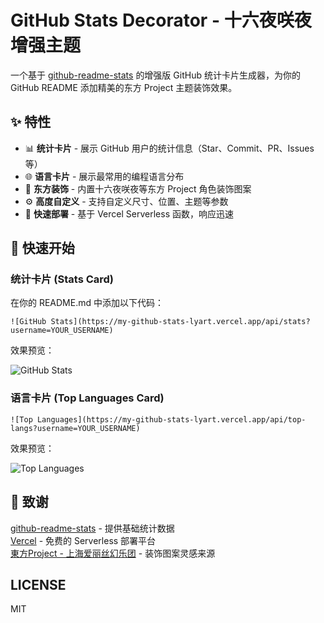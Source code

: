 # GitHub Stats Decorator - 十六夜咲夜增强主题

一个基于 [github-readme-stats](https://github.com/anuraghazra/github-readme-stats) 的增强版 GitHub 统计卡片生成器，为你的 GitHub README 添加精美的东方 Project 主题装饰效果。

## ✨ 特性

- 📊 **统计卡片** - 展示 GitHub 用户的统计信息（Star、Commit、PR、Issues 等）
- 🌐 **语言卡片** - 展示最常用的编程语言分布
- 🎨 **东方装饰** - 内置十六夜咲夜等东方 Project 角色装饰图案
- ⚙️ **高度自定义** - 支持自定义尺寸、位置、主题等参数
- 🚀 **快速部署** - 基于 Vercel Serverless 函数，响应迅速

## 🚀 快速开始

### 统计卡片 (Stats Card)

在你的 README.md 中添加以下代码：


```
![GitHub Stats](https://my-github-stats-lyart.vercel.app/api/stats?username=YOUR_USERNAME)
```
效果预览：


![GitHub Stats](https://my-github-stats-lyart.vercel.app/api/stats?username=torvalds&decoration=cloud)


### 语言卡片 (Top Languages Card)

```
![Top Languages](https://my-github-stats-lyart.vercel.app/api/top-langs?username=YOUR_USERNAME)
```
效果预览：

![Top Languages](https://my-github-stats-lyart.vercel.app/api/top-langs?username=torvalds&decoration=cat)

## 🙏 致谢

[github-readme-stats](https://github.com/anuraghazra/github-readme-stats) - 提供基础统计数据  
[Vercel](https://vercel.com/) - 免费的 Serverless 部署平台  
[東方Project - 上海爱丽丝幻乐团](https://www16.big.or.jp/~zun/) - 装饰图案灵感来源

## LICENSE

MIT